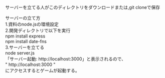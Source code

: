 サーバーを立てる人がこのディレクトリをダウンロードまたは,git cloneで保存

サーバーの立て方 <br>
1.資料のnode.jsの環境設定 <br>
2.開発ディレクトリで以下を実行  <br>
npm install express<br>
npm install date-fns   <br>
3.サーバーを立てる  <br>
node server.js  <br>
「サーバー起動: http://localhost:3000」と表示されるので、<br>
" http://localhost:3000 "<br>
にアクセスするとゲームが起動する。<br>

